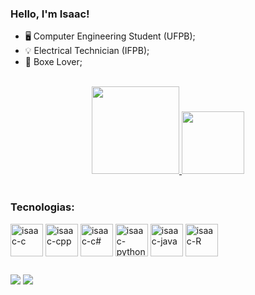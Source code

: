### Hello, I'm Isaac!

- 🖥️ Computer Engineering Student (UFPB);
- 💡 Electrical Technician (IFPB);
- 🥊 Boxe Lover;
<br>
<div align="center">
  <a href="https://github.com/Sisaac5">
  <img height="140em" src="https://github-readme-stats.vercel.app/api?username=Sisaac5&hide=contribs,prs&count_private=true&show_icons=true&theme=github_dark&locale=pt-BR"/>
  <img height="100em" src="https://github-readme-stats.vercel.app/api/top-langs/?username=Sisaac5&count_private=true&&langs_count=3ayout=compact&theme=github_dark&locale=pt-BR"/>
  </a>
</div>
<br>

### Tecnologias:
<div style="display: inline_block">
  <img align="center" alt="isaac-c" width="52px" src="https://cdn.jsdelivr.net/gh/devicons/devicon/icons/c/c-original.svg">
  <img align="center" alt="isaac-cpp" width="52px" src="https://cdn.jsdelivr.net/gh/devicons/devicon/icons/cplusplus/cplusplus-original.svg" />
  <img align="center" alt="isaac-c#" width="52px" src="https://cdn.jsdelivr.net/gh/devicons/devicon/icons/csharp/csharp-original.svg" /> 
  <img align="center" alt="isaac-python" width="52px" src="https://cdn.jsdelivr.net/gh/devicons/devicon/icons/python/python-original.svg">
  <img align="center" alt="isaac-java" width="52px" src="https://cdn.jsdelivr.net/gh/devicons/devicon/icons/java/java-original.svg" />
  <img align="center" alt="isaac-R" width="52px" src="https://cdn.jsdelivr.net/gh/devicons/devicon/icons/r/r-original.svg" />         
</div>

##
 
<div> 
  <a href = "mailto:isaac.sebastian@academico.ufpb.br"><img src="https://img.shields.io/badge/-Gmail-%23333?style=for-the-badge&logo=gmail&logoColor=white" target="_blank"></a>
  <a href="https://www.linkedin.com/in/isaac-sebastian-a60329191" target="_blank"><img src="https://img.shields.io/badge/-LinkedIn-%230077B5?style=for-the-badge&logo=linkedin&logoColor=white" target="_blank"></a>
</div>
  
